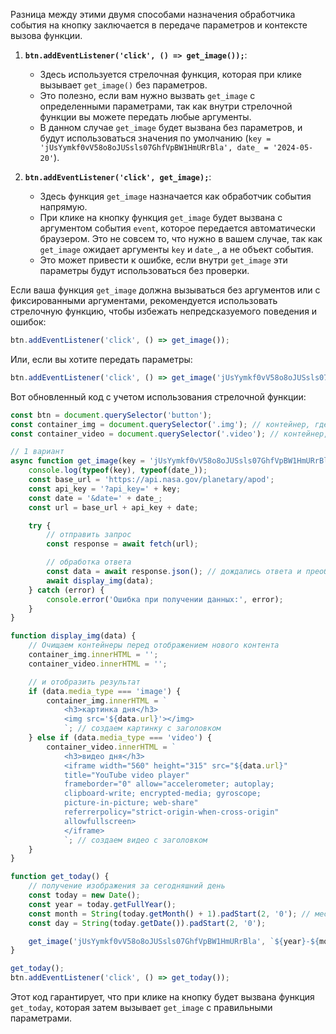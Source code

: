 Разница между этими двумя способами назначения обработчика события на кнопку заключается в передаче параметров и контексте вызова функции.

1. **`btn.addEventListener('click', () => get_image());`**:
    - Здесь используется стрелочная функция, которая при клике вызывает `get_image()` без параметров.
    - Это полезно, если вам нужно вызвать `get_image` с определенными параметрами, так как внутри стрелочной функции вы можете передать любые аргументы.
    - В данном случае `get_image` будет вызвана без параметров, и будут использоваться значения по умолчанию (`key = 'jUsYymkf0vV58o8oJUSsls07GhfVpBW1HmURrBla', date_ = '2024-05-20'`).

2. **`btn.addEventListener('click', get_image);`**:
    - Здесь функция `get_image` назначается как обработчик события напрямую.
    - При клике на кнопку функция `get_image` будет вызвана с аргументом события `event`, которое передается автоматически браузером. Это не совсем то, что нужно в вашем случае, так как `get_image` ожидает аргументы `key` и `date_`, а не объект события.
    - Это может привести к ошибке, если внутри `get_image` эти параметры будут использоваться без проверки.

Если ваша функция `get_image` должна вызываться без аргументов или с фиксированными аргументами, рекомендуется использовать стрелочную функцию, чтобы избежать непредсказуемого поведения и ошибок:

```javascript
btn.addEventListener('click', () => get_image());
```

Или, если вы хотите передать параметры:

```javascript
btn.addEventListener('click', () => get_image('jUsYymkf0vV58o8oJUSsls07GhfVpBW1HmURrBla', '2024-05-20'));
```

Вот обновленный код с учетом использования стрелочной функции:

```javascript
const btn = document.querySelector('button');
const container_img = document.querySelector('.img'); // контейнер, где будем размещать картинку
const container_video = document.querySelector('.video'); // контейнер, где будем размещать video

// 1 вариант 
async function get_image(key = 'jUsYymkf0vV58o8oJUSsls07GhfVpBW1HmURrBla', date_ = '2024-05-20') {
    console.log(typeof(key), typeof(date_));
    const base_url = 'https://api.nasa.gov/planetary/apod';
    const api_key = '?api_key=' + key;
    const date = '&date=' + date_;
    const url = base_url + api_key + date;

    try {
        // отправить запрос
        const response = await fetch(url);

        // обработка ответа
        const data = await response.json(); // дождались ответа и преобразовали в объект
        await display_img(data);
    } catch (error) {
        console.error('Ошибка при получении данных:', error);
    }
}

function display_img(data) {
    // Очищаем контейнеры перед отображением нового контента
    container_img.innerHTML = '';
    container_video.innerHTML = '';

    // и отобразить результат
    if (data.media_type === 'image') {
        container_img.innerHTML = `
            <h3>картинка дня</h3>
            <img src='${data.url}'></img>
            `; // создаем картинку с заголовком
    } else if (data.media_type === 'video') {
        container_video.innerHTML = `
            <h3>видео дня</h3>
            <iframe width="560" height="315" src="${data.url}" 
            title="YouTube video player" 
            frameborder="0" allow="accelerometer; autoplay; 
            clipboard-write; encrypted-media; gyroscope; 
            picture-in-picture; web-share"
            referrerpolicy="strict-origin-when-cross-origin" 
            allowfullscreen>
            </iframe>
            `; // создаем видео с заголовком
    }
}

function get_today() {
    // получение изображения за сегодняшний день
    const today = new Date();
    const year = today.getFullYear();
    const month = String(today.getMonth() + 1).padStart(2, '0'); // месяцы в Date начинаются с 0
    const day = String(today.getDate()).padStart(2, '0');

    get_image('jUsYymkf0vV58o8oJUSsls07GhfVpBW1HmURrBla', `${year}-${month}-${day}`);
}

get_today();
btn.addEventListener('click', () => get_today());
```

Этот код гарантирует, что при клике на кнопку будет вызвана функция `get_today`, которая затем вызывает `get_image` с правильными параметрами.